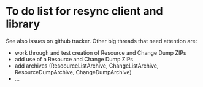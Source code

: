 To do list for resync client and library
========================================

See also issues on github tracker. Other big threads that need attention are:

- work through and test creation of Resource and Change Dump ZIPs
- add use of a Resource and Change Dump ZIPs
- add archives (ResoourceListArchive, ChangeListArchive, ResourceDumpArchive, ChangeDumpArchive)
- ...
